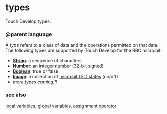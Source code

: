 # types

Touch Develop types.

### @parent language
 

A *type* refers to a class of data and the operations permitted on that data. The following types are supported by Touch Develop for the BBC micro:bit:

* **[String](/microbit/reference/types/string)**: a sequence of characters
* **[Number](/microbit/reference/types/number)**: an integer number (32-bit signed)
* **[Boolean](/microbit/reference/types/boolean)**: true or false
* **[Image](/microbit/reference/image/image)**: a collection of [micro:bit LED states](/microbit/device/screen) (on/off)
* *more types coming!!!*

### see also

[local variables](/microbit/reference/variables/var), [global variables](/microbit/js/data), [assignment operator](/microbit/reference/variables/assign)

